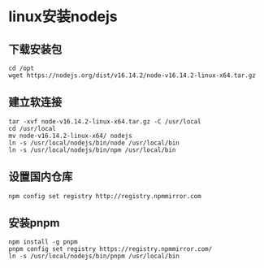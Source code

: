 # linux安装nodejs

## 下载安装包
```shell
cd /opt
wget https://nodejs.org/dist/v16.14.2/node-v16.14.2-linux-x64.tar.gz
```

## 建立软连接
```shell
tar -xvf node-v16.14.2-linux-x64.tar.gz -C /usr/local
cd /usr/local
mv node-v16.14.2-linux-x64/ nodejs
ln -s /usr/local/nodejs/bin/node /usr/local/bin
ln -s /usr/local/nodejs/bin/npm /usr/local/bin
```

## 设置国内仓库
```shell
npm config set registry http://registry.npmmirror.com
```

## 安装pnpm
```shell
npm install -g pnpm
pnpm config set registry https://registry.npmmirror.com/
ln -s /usr/local/nodejs/bin/pnpm /usr/local/bin
```